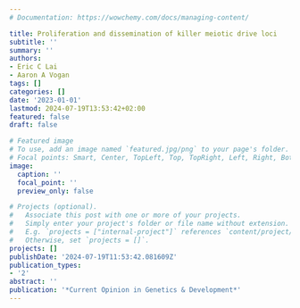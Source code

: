 ```yaml
---
# Documentation: https://wowchemy.com/docs/managing-content/

title: Proliferation and dissemination of killer meiotic drive loci
subtitle: ''
summary: ''
authors:
- Eric C Lai
- Aaron A Vogan
tags: []
categories: []
date: '2023-01-01'
lastmod: 2024-07-19T13:53:42+02:00
featured: false
draft: false

# Featured image
# To use, add an image named `featured.jpg/png` to your page's folder.
# Focal points: Smart, Center, TopLeft, Top, TopRight, Left, Right, BottomLeft, Bottom, BottomRight.
image:
  caption: ''
  focal_point: ''
  preview_only: false

# Projects (optional).
#   Associate this post with one or more of your projects.
#   Simply enter your project's folder or file name without extension.
#   E.g. `projects = ["internal-project"]` references `content/project/deep-learning/index.md`.
#   Otherwise, set `projects = []`.
projects: []
publishDate: '2024-07-19T11:53:42.081609Z'
publication_types:
- '2'
abstract: ''
publication: '*Current Opinion in Genetics & Development*'
---
```

